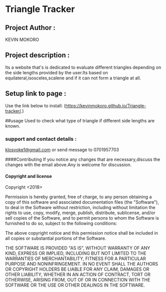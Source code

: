 # Triangle Tracker

## Project Author :
KEVIN MOKORO
## Project description :
 Its a website that's is dedicated to evaluate different triangles depending on the side lengths provided by the user.Its based on equilateral,isosceles,scalene and if it can not form a triangle at all.
## Setup link to page :
Use the link below to install:
 (https://kevinmokoro.github.io/Triangle-tracker/.)

##usage
Used to check what type of triangle if different side lengths are known.
### support and contact details :
klosvoke1@gmail.com or send message to 0701957703

####Contributing
If you notice any changes that are necessary,discuss the changes with the email above.Any is welcome for discussion.

#### Copyright and license
Copyright <2018> <KEVIN MOKORO>

Permission is hereby granted, free of charge, to any person obtaining a copy of this software and associated documentation files (the "Software"), to deal in the Software without restriction, including without limitation the rights to use, copy, modify, merge, publish, distribute, sublicense, and/or sell copies of the Software, and to permit persons to whom the Software is furnished to do so, subject to the following conditions:

The above copyright notice and this permission notice shall be included in all copies or substantial portions of the Software.

THE SOFTWARE IS PROVIDED "AS IS", WITHOUT WARRANTY OF ANY KIND, EXPRESS OR IMPLIED, INCLUDING BUT NOT LIMITED TO THE WARRANTIES OF MERCHANTABILITY, FITNESS FOR A PARTICULAR PURPOSE AND NONINFRINGEMENT. IN NO EVENT SHALL THE AUTHORS OR COPYRIGHT HOLDERS BE LIABLE FOR ANY CLAIM, DAMAGES OR OTHER LIABILITY, WHETHER IN AN ACTION OF CONTRACT, TORT OR OTHERWISE, ARISING FROM, OUT OF OR IN CONNECTION WITH THE SOFTWARE OR THE USE OR OTHER DEALINGS IN THE SOFTWARE.
